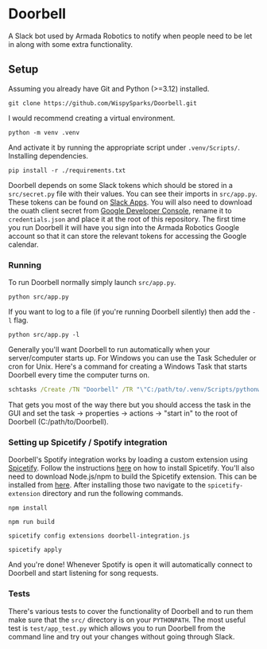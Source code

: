 # Doorbell
A Slack bot used by Armada Robotics to notify when people need to be let in along with some extra functionality.

## Setup
Assuming you already have Git and Python (>=3.12) installed.
```
git clone https://github.com/WispySparks/Doorbell.git
```
I would recommend creating a virtual environment.
```
python -m venv .venv
```
And activate it by running the appropriate script under `.venv/Scripts/`. <br>
Installing dependencies. 
```
pip install -r ./requirements.txt
```
Doorbell depends on some Slack tokens which should be stored in a `src/secret.py` file with their values. You can see their imports in `src/app.py`. These tokens can be found on [Slack Apps](https://api.slack.com/apps). You will also need to download the ouath client secret from [Google Developer Console](https://console.cloud.google.com/project), rename it to `credentials.json` and place it at the root of this repository. The first time you run Doorbell it will have you sign into the Armada Robotics Google account so that it can store the relevant tokens for accessing the Google calendar.

### Running
To run Doorbell normally simply launch `src/app.py`.
```
python src/app.py
```
If you want to log to a file (if you're running Doorbell silently) then add the `-l` flag.
```
python src/app.py -l
```
Generally you'll want Doorbell to run automatically when your server/computer starts up. For Windows you can use the Task Scheduler or cron for Unix. Here's a command for creating a Windows Task that starts Doorbell every time the computer turns on.
```bat
schtasks /Create /TN "Doorbell" /TR "\"C:/path/to/.venv/Scripts/pythonw.exe\" \"C:/path/to/Doorbell/src/app.py\" -l" /SC ONSTART /RU yourusername /RP
```
That gets you most of the way there but you should access the task in the GUI and set the task -> properties -> actions -> "start in" to the root of Doorbell (C:/path/to/Doorbell).

### Setting up Spicetify / Spotify integration
Doorbell's Spotify integration works by loading a custom extension using [Spicetify](https://spicetify.app/).
Follow the instructions [here](https://spicetify.app/docs/getting-started#installation) on how to install Spicetify.
You'll also need to download Node.js/npm to build the Spicetify extension. This can be installed from [here](https://nodejs.org/en/download/prebuilt-installer).
After installing those two navigate to the `spicetify-extension` directory and run the following commands.
```
npm install
```
```
npm run build
```
```
spicetify config extensions doorbell-integration.js 
```
```
spicetify apply
```
And you're done! Whenever Spotify is open it will automatically connect to Doorbell and start listening for song requests.

### Tests
There's various tests to cover the functionality of Doorbell and to run them make sure that the `src/` directory is on your `PYTHONPATH`. The most useful test is `test/app_test.py` which allows you to run Doorbell from the command line and try out your changes without going through Slack.